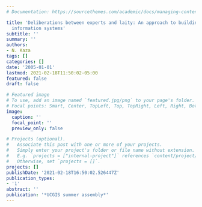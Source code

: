 ```yaml
---
# Documentation: https://sourcethemes.com/academic/docs/managing-content/

title: 'Deliberations between experts and laity: An approach to building planning
  information systems'
subtitle: ''
summary: ''
authors:
- N. Kaza
tags: []
categories: []
date: '2005-01-01'
lastmod: 2021-02-18T11:50:02-05:00
featured: false
draft: false

# Featured image
# To use, add an image named `featured.jpg/png` to your page's folder.
# Focal points: Smart, Center, TopLeft, Top, TopRight, Left, Right, BottomLeft, Bottom, BottomRight.
image:
  caption: ''
  focal_point: ''
  preview_only: false

# Projects (optional).
#   Associate this post with one or more of your projects.
#   Simply enter your project's folder or file name without extension.
#   E.g. `projects = ["internal-project"]` references `content/project/deep-learning/index.md`.
#   Otherwise, set `projects = []`.
projects: []
publishDate: '2021-02-18T16:50:02.526447Z'
publication_types:
- '1'
abstract: ''
publication: '*UCGIS summer assembly*'
---
```

